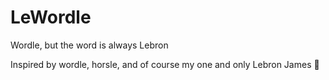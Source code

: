 # LeWordle
Wordle, but the word is always Lebron


Inspired by wordle, horsle, and of course my one and only Lebron James 🥰
